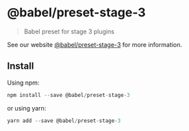 # @babel/preset-stage-3

> Babel preset for stage 3 plugins

See our website [@babel/preset-stage-3](https://new.babeljs.io/docs/en/next/babel-preset-stage-3.html) for more information.

## Install

Using npm:

```js
npm install --save @babel/preset-stage-3
```

or using yarn:

```js
yarn add --save @babel/preset-stage-3
```
